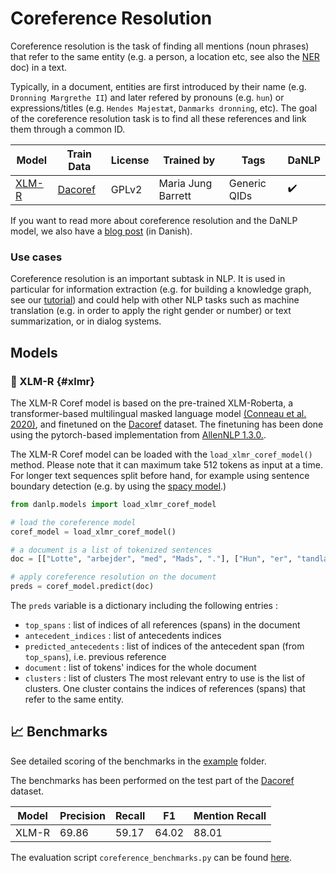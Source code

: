 Coreference Resolution
======================

Coreference resolution is the task of finding all mentions (noun phrases) that refer to the same entity (e.g. a person, a location etc, see also the [NER](#ner) doc) in a text.

Typically, in a document, entities are first introduced by their name (e.g. `Dronning Margrethe II`) and later refered by pronouns (e.g. `hun`) or expressions/titles (e.g. `Hendes Majestæt`, `Danmarks dronning`, etc). 
The goal of the coreference resolution task is to find all these references and link them through a common ID. 


| Model           | Train Data                                        | License | Trained by          | Tags            | DaNLP |
|-----------------|---------------------------------------------------|---------|---------------------|-----------------|--|
| [XLM-R](#xlmr)  | [Dacoref](../datasets.md#dacoref)                 | GPLv2   | Maria Jung Barrett  | Generic QIDs    | ✔️     |


If you want to read more about coreference resolution and the DaNLP model, we also have a [blog post](https://medium.com/danlp/coreferensmodeller-nu-ogs%C3%A5-p%C3%A5-dansk-5aea04f4876e) (in Danish).


### Use cases 

Coreference resolution is an important subtask in NLP. It is used in particular for information extraction (e.g. for building a knowledge graph, see our [tutorial](https://github.com/alexandrainst/danlp/blob/master/examples/tutorials/example_knowledge_graph.ipynb)) and could help with other NLP tasks such as machine translation (e.g. in order to apply the right gender or number) or text summarization, or in dialog systems. 

## Models

### 🔧 XLM-R {#xlmr}

The XLM-R Coref model is based on the pre-trained XLM-Roberta, a transformer-based multilingual masked language model [(Conneau et al. 2020)](https://www.aclweb.org/anthology/2020.acl-main.747.pdf), and finetuned on the [Dacoref](../datasets.md#dacoref)
dataset. 
The finetuning has been done using the pytorch-based implementation from [AllenNLP 1.3.0.](https://github.com/allenai/allennlp).

The XLM-R Coref model can be loaded with the `load_xlmr_coref_model()` method. 
Please note that it can maximum take 512 tokens as input at a time. For longer text sequences split before hand, for example using sentence boundary detection (e.g. by using the [spacy model](../frameworks/spacy.md ).) 

```python
from danlp.models import load_xlmr_coref_model

# load the coreference model
coref_model = load_xlmr_coref_model()

# a document is a list of tokenized sentences
doc = [["Lotte", "arbejder", "med", "Mads", "."], ["Hun", "er", "tandlæge", "."]]

# apply coreference resolution on the document
preds = coref_model.predict(doc)
```

The `preds` variable is a dictionary including the following entries :
* `top_spans` : list of indices of all references (spans) in the document
* `antecedent_indices` : list of antecedents indices
* `predicted_antecedents` : list of indices of the antecedent span (from `top_spans`), i.e. previous reference
* `document` : list of tokens' indices for the whole document
* `clusters` : list of clusters
The most relevant entry to use is the list of clusters. One cluster contains the indices of references (spans) that refer to the same entity.


## 📈 Benchmarks

See detailed scoring of the benchmarks in the [example](<https://github.com/alexandrainst/danlp/tree/master/examples>) folder.

The benchmarks has been performed on the test part of the [Dacoref](../datasets.md#dacoref) dataset.


| Model | Precision | Recall | F1    | Mention Recall |
|-------|-----------|--------|-------|----------------|
| XLM-R  | 69.86     | 59.17  | 64.02 | 88.01          |


The evaluation script `coreference_benchmarks.py` can be found [here](https://github.com/alexandrainst/danlp/blob/master/examples/benchmarks/coreference_benchmarks.py).
